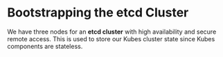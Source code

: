 # Bootstrapping the etcd Cluster

We have three nodes for an **etcd cluster** with high availability and secure remote access. This is used to store our Kubes cluster state since Kubes components are stateless.